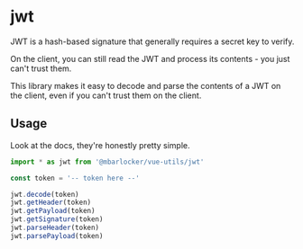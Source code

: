 # jwt

JWT is a hash-based signature that generally requires a secret key to verify.

On the client, you can still read the JWT and process its contents - you just can't trust them.

This library makes it easy to decode and parse the contents of a JWT on the client, even if
you can't trust them on the client.

## Usage

Look at the docs, they're honestly pretty simple.

```typescript
import * as jwt from '@mbarlocker/vue-utils/jwt'

const token = '-- token here --'

jwt.decode(token)
jwt.getHeader(token)
jwt.getPayload(token)
jwt.getSignature(token)
jwt.parseHeader(token)
jwt.parsePayload(token)
```
